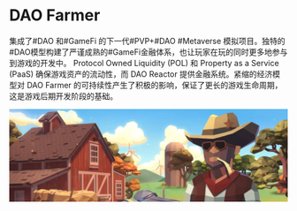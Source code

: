 # DAO Farmer

集成了#DAO 和#GameFi 的下一代#PVP+#DAO #Metaverse 模拟项目。独特的#DAO模型构建了严谨成熟的#GameFi金融体系，也让玩家在玩的同时更多地参与到游戏的开发中。
Protocol Owned Liquidity (POL) 和 Property as a Service (PaaS) 确保游戏资产的流动性，而 DAO Reactor 提供金融系统。紧缩的经济模型对 DAO Farmer 的可持续性产生了积极的影响，保证了更长的游戏生命周期，这是游戏后期开发阶段的基础。

![1500x500](1500x500.jpg)

